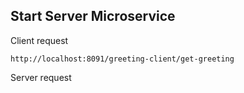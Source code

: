 




## Start Server Microservice





Client request

    http://localhost:8091/greeting-client/get-greeting
    
Server request